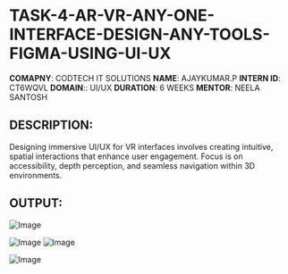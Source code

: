 # TASK-4-AR-VR-ANY-ONE-INTERFACE-DESIGN-ANY-TOOLS-FIGMA-USING-UI-UX
**COMAPNY**: CODTECH IT SOLUTIONS
**NAME**: AJAYKUMAR.P
**INTERN ID**: CT6WQVL
**DOMAIN**:: UI/UX
**DURATION**: 6 WEEKS
**MENTOR**: NEELA SANTOSH
## DESCRIPTION:
Designing immersive UI/UX for VR interfaces involves creating intuitive, spatial interactions that enhance user engagement. Focus is on accessibility, depth perception, and seamless navigation within 3D environments.
## OUTPUT:
![Image](https://github.com/user-attachments/assets/0328ffa6-2e41-4853-93db-c893111620bb)

![Image](https://github.com/user-attachments/assets/078540d2-991d-48d4-aa7f-05160d1716cf)
![Image](https://github.com/user-attachments/assets/8e0b16ed-a833-400c-8aca-8904c17d0634)

![Image](https://github.com/user-attachments/assets/1e13d474-b5a8-4358-8c2f-2d7bfb856970)

